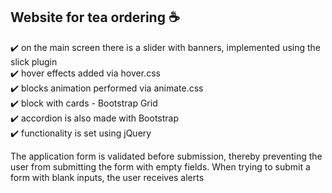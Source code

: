 ## Website for tea ordering ☕️

✔️ on the main screen there is a slider with banners, implemented using the slick plugin<br>
✔️ hover effects added via hover.css<br>
✔️ blocks animation performed via animate.css<br>
✔️ block with cards - Bootstrap Grid<br>
✔️ accordion is also made with Bootstrap<br>
✔️ functionality is set using jQuery<br>

The application form is validated before submission, thereby preventing the user from submitting the form with empty fields. When trying to submit a form with blank inputs, the user receives alerts
